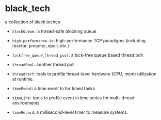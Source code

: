 # black_tech
a collection of black teches

- ```blockQueue:``` a thread-safe blocking queue

- ```high-performance-io```: high-performance TCP paradigms (including reactor, proactor, epoll, etc.)

- ```lockfree_queue_thread_pool```: a lock-free queue based thread poll

- ```threadPool```: another thread poll

- ```threadPerf```: tools to profile thread-level hardware (CPU, mem) utilization at runtime.

- ```timeEvent```: a time event to for timed tasks

- ```timeLine:``` tools to profile event in time series for multi-thread environments

- ```timeRecord```: a millisecond-level timer to measure systems.
